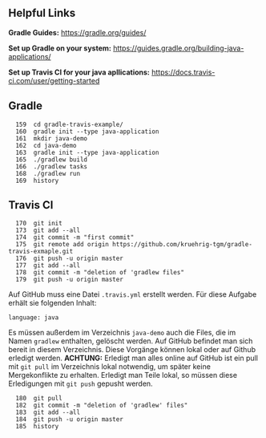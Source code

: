 ## Helpful Links
**Gradle Guides:** https://gradle.org/guides/

**Set up Gradle on your system:** https://guides.gradle.org/building-java-applications/

**Set up Travis CI for your java apllications:** https://docs.travis-ci.com/user/getting-started

## Gradle
      159  cd gradle-travis-example/
      160  gradle init --type java-application
      161  mkdir java-demo
      162  cd java-demo
      163  gradle init --type java-application
      165  ./gradlew build
      166  ./gradlew tasks
      168  ./gradlew run
      169  history

## Travis CI
      170  git init
      173  git add --all
      174  git commit -m "first commit"
      175  git remote add origin https://github.com/kruehrig-tgm/gradle-travis-exmaple.git
      176  git push -u origin master
      177  git add --all
      178  git commit -m "deletion of 'gradlew files"
      179  git push -u origin master
Auf GitHub muss eine Datei `.travis.yml` erstellt werden. Für diese Aufgabe erhält sie folgenden Inhalt:
    
    language: java

Es müssen außerdem im Verzeichnis `java-demo`  auch die Files, die im Namen `gradlew` enthalten, gelöscht werden. Auf GitHub befindet man sich bereit in diesem Verzeichnis. Diese Vorgänge können lokal oder auf Github erledigt werden.
**ACHTUNG:** Erledigt man alles online auf GitHub ist ein pull mit `git pull` im Verzeichnis lokal notwendig, um später keine Mergekonflikte zu erhalten. Erledigt man Teile lokal, so müssen diese Erledigungen mit `git push` gepusht werden.

      180  git pull
      182  git commit -m "deletion of 'gradlew' files"
      183  git add --all
      184  git push -u origin master
      185  history
